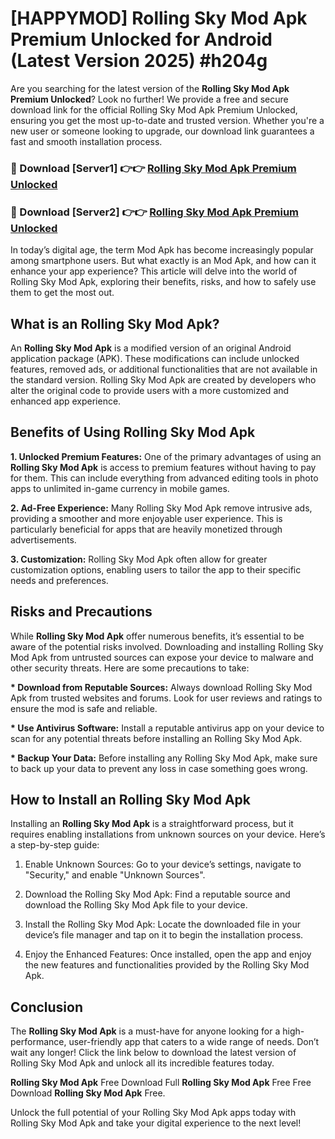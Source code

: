 # [HAPPYMOD] Rolling Sky Mod Apk Premium Unlocked for Android (Latest Version 2025) #h204g

Are you searching for the latest version of the <strong>Rolling Sky Mod Apk Premium Unlocked</strong>? Look no further! We provide a free and secure download link for the official Rolling Sky Mod Apk Premium Unlocked, ensuring you get the most up-to-date and trusted version. Whether you're a new user or someone looking to upgrade, our download link guarantees a fast and smooth installation process.


<h3>🔴 Download [Server1] 👉👉 <a href="https://appsnew.pages.dev?q=Rolling+Sky+Mod+Apk">Rolling Sky Mod Apk Premium Unlocked</a></h3>

<h3>🔴 Download [Server2] 👉👉 <a href="https://appsnew.pages.dev?q=Rolling+Sky+Mod+Apk">Rolling Sky Mod Apk Premium Unlocked</a></h3>


In today’s digital age, the term Mod Apk has become increasingly popular among smartphone users. But what exactly is an Mod Apk, and how can it enhance your app experience? This article will delve into the world of Rolling Sky Mod Apk, exploring their benefits, risks, and how to safely use them to get the most out.


<h2>What is an Rolling Sky Mod Apk?</h2>

An <strong>Rolling Sky Mod Apk</strong> is a modified version of an original Android application package (APK). These modifications can include unlocked features, removed ads, or additional functionalities that are not available in the standard version. Rolling Sky Mod Apk are created by developers who alter the original code to provide users with a more customized and enhanced app experience.


<h2>Benefits of Using Rolling Sky Mod Apk</h2>

<strong> 1. Unlocked Premium Features:</strong> One of the primary advantages of using an <strong>Rolling Sky Mod Apk</strong> is access to premium features without having to pay for them. This can include everything from advanced editing tools in photo apps to unlimited in-game currency in mobile games.

<strong> 2. Ad-Free Experience:</strong> Many Rolling Sky Mod Apk remove intrusive ads, providing a smoother and more enjoyable user experience. This is particularly beneficial for apps that are heavily monetized through advertisements.

<strong> 3. Customization:</strong> Rolling Sky Mod Apk often allow for greater customization options, enabling users to tailor the app to their specific needs and preferences.


<h2>Risks and Precautions</h2>

While <strong>Rolling Sky Mod Apk</strong> offer numerous benefits, it’s essential to be aware of the potential risks involved. Downloading and installing Rolling Sky Mod Apk from untrusted sources can expose your device to malware and other security threats. Here are some precautions to take:

<strong> * Download from Reputable Sources:</strong> Always download Rolling Sky Mod Apk from trusted websites and forums. Look for user reviews and ratings to ensure the mod is safe and reliable.

<strong> * Use Antivirus Software:</strong> Install a reputable antivirus app on your device to scan for any potential threats before installing an Rolling Sky Mod Apk.

<strong> * Backup Your Data:</strong> Before installing any Rolling Sky Mod Apk, make sure to back up your data to prevent any loss in case something goes wrong.


<h2>How to Install an Rolling Sky Mod Apk</h2>

Installing an <strong>Rolling Sky Mod Apk</strong> is a straightforward process, but it requires enabling installations from unknown sources on your device. Here’s a step-by-step guide:

 1. Enable Unknown Sources: Go to your device’s settings, navigate to "Security," and enable "Unknown Sources".

 2. Download the Rolling Sky Mod Apk: Find a reputable source and download the Rolling Sky Mod Apk file to your device.

 3. Install the Rolling Sky Mod Apk: Locate the downloaded file in your device’s file manager and tap on it to begin the installation process.

 4. Enjoy the Enhanced Features: Once installed, open the app and enjoy the new features and functionalities provided by the Rolling Sky Mod Apk.


<h2><strong>Conclusion</strong></h2>

The <strong>Rolling Sky Mod Apk</strong> is a must-have for anyone looking for a high-performance, user-friendly app that caters to a wide range of needs. Don’t wait any longer! Click the link below to download the latest version of Rolling Sky Mod Apk and unlock all its incredible features today.

<strong>Rolling Sky Mod Apk</strong> Free Download Full <strong>Rolling Sky Mod Apk</strong> Free Free Download <strong>Rolling Sky Mod Apk</strong> Free.

Unlock the full potential of your Rolling Sky Mod Apk apps today with Rolling Sky Mod Apk and take your digital experience to the next level!